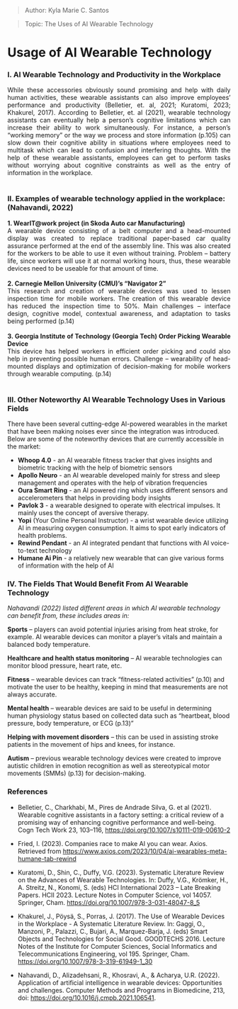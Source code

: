 >Author: Kyla Marie C. Santos

>Topic: The Uses of AI Wearable Technology 

# Usage of AI Wearable Technology
  
### I. AI Wearable Technology and Productivity in the Workplace <br>
<p align="Justify">While these accessories obviously sound promising and help with daily human activities, these wearable assistants can also improve employees’ performance and productivity (Belletier, et. al, 2021; Kuratomi, 2023;
Khakurel, 2017). According to Belletier, et. al (2021), wearable technology assistants can eventually help a person’s cognitive limitations which can increase their ability to work simultaneously. For instance, a person’s “working memory” or the way we process and store information (p.105) can slow down their cognitive ability in situations where employees need to multitask which can lead to confusion and interfering thoughts. With the help of these wearable assistants, employees can get to perform tasks without worrying about cognitive constraints as well as the entry of information in the workplace. <br>
<br>
</p>

### II. Examples of wearable technology applied in the workplace: (Nahavandi, 2022)
<p align="Justify">
    <b>1. WearIT@work project (in Skoda Auto car Manufacturing)</b><br>
        A wearable device consisting of a belt computer and a head-mounted display was created to replace traditional paper-based car quality assurance performed at the end of the assembly line. This was also created for the workers to be able to use it even without training.
        Problem – battery life, since workers will use it at normal working hours, thus, these wearable devices need to be useable for that amount of time.
<br><br>
    <b>2. Carnegie Mellon University (CMU)’s “Navigator 2”</b><br>
        This research and creation of wearable devices was used to lessen inspection time for mobile workers. 
        The creation of this wearable device has reduced the inspection time to 50%.
        Main challenges – interface design, cognitive model, contextual awareness, and adaptation to tasks being performed (p.14)
<br><br>
    <b>3. Georgia Institute of Technology (Georgia Tech) Order Picking Wearable Device </b><br>
        This device has helped workers in efficient order picking and could also help in preventing possible human errors.
        Challenge – wearability of head-mounted displays and optimization of decision-making for mobile workers through wearable computing. (p.14)
<br><br>
</p>

### III. Other Noteworthy AI Wearable Technology Uses in Various Fields
There have been several cutting-edge AI-powered wearables in the market that have been making noises ever since the integration was introduced. Below are some of the noteworthy devices that are currently accessible in the market:

- **Whoop 4.0** -  an AI wearable fitness tracker that gives insights and biometric tracking with the help of biometric sensors
- **Apollo Neuro** - an AI wearable developed mainly for stress and sleep management and operates with the help of vibration frequencies
- **Oura Smart Ring** - an AI powered ring which uses different sensors and accelerometers that helps in providing body insights
- **Pavlok 3** - a wearable designed to operate with electrical impulses. It mainly uses the concept of aversive therapy.
- **Yopi** (Your Online Personal Instructor) -  a wrist wearable device utilizing AI in measuring oxygen consumption. It aims to spot early indicators of health problems.
- **Rewind Pendant** - an AI integrated pendant that functions with AI voice-to-text technology
- **Humane Ai Pin** - a relatively new wearable that can give various forms of information with the help of AI
    
### IV. The Fields That Would Benefit From AI Wearable Technology 

*Nahavandi (2022) listed different areas in which AI wearable technology can benefit from, these includes areas in:*

  **Sports** – players can avoid potential injuries arising from heat stroke, for example. AI wearable devices can monitor a player’s vitals and maintain a balanced body temperature.
  
  **Healthcare and health status monitoring** – AI wearable technologies can monitor blood pressure, heart rate, etc.
  
  **Fitness** – wearable devices can track “fitness-related activities” (p.10) and motivate the user to be healthy, keeping in mind that measurements are not always accurate.
  
  **Mental health** – wearable devices are said to be useful in determining human physiology status based on collected data such as “heartbeat, blood pressure, body temperature, or ECG (p.13)”
  
  **Helping with movement disorders** – this can be used in assisting stroke patients in the movement of hips and knees, for instance.
  
  **Autism** – previous wearable technology devices were created to improve autistic children in emotion recognition as well as stereotypical motor movements (SMMs) (p.13) for decision-making.

</p>

### References

- Belletier, C., Charkhabi, M., Pires de Andrade Silva, G. et al (2021). Wearable cognitive assistants in a factory setting: a critical review of a promising way of enhancing cognitive performance and well-being. Cogn Tech Work 23, 103–116, https://doi.org/10.1007/s10111-019-00610-2 

- Fried, I. (2023). Companies race to make AI you can wear. Axios. Retrieved from https://www.axios.com/2023/10/04/ai-wearables-meta-humane-tab-rewind

- Kuratomi, D., Shin, C., Duffy, V.G. (2023). Systematic Literature Review on the Advances of Wearable Technologies. In: Duffy, V.G., Krömker, H., A. Streitz, N., Konomi, S. (eds) HCI International 2023 – Late Breaking Papers. HCII 2023. Lecture Notes in Computer Science, vol 14057. Springer, Cham. https://doi.org/10.1007/978-3-031-48047-8_5 

- Khakurel, J., Pöysä, S., Porras, J. (2017). The Use of Wearable Devices in the Workplace - A Systematic Literature Review. In: Gaggi, O., Manzoni, P., Palazzi, C., Bujari, A., Marquez-Barja, J. (eds) Smart Objects and Technologies for Social Good. GOODTECHS 2016. Lecture Notes of the Institute for Computer Sciences, Social Informatics and Telecommunications Engineering, vol 195. Springer, Cham. https://doi.org/10.1007/978-3-319-61949-1_30

- Nahavandi, D., Alizadehsani, R., Khosravi, A., & Acharya, U.R. (2022). Application of artificial intelligence in wearable devices: Opportunities and challenges. Computer Methods and Programs in Biomedicine,  213, doi: https://doi.org/10.1016/j.cmpb.2021.106541. 

